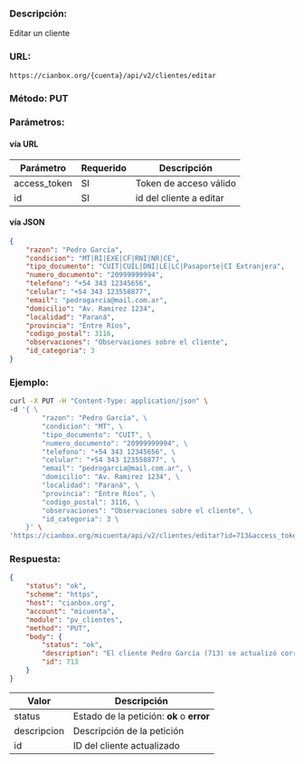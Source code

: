 ### Descripción:

Editar un cliente

### URL:

`https://cianbox.org/{cuenta}/api/v2/clientes/editar`

### Método: PUT

### Parámetros:

#### vía URL
|Parámetro    |Requerido |Descripción             |
|-------------|----------|------------------------|
|access_token |SI        |Token de acceso válido  |
|id           |SI        |id del cliente a editar |

#### vía JSON
``` json
{
    "razon": "Pedro García",
    "condicion": "MT|RI|EXE|CF|RNI|NR|CE",
    "tipo_documento": "CUIT|CUIL|DNI|LE|LC|Pasaporte|CI Extranjera",
    "numero_documento": "20999999994",
    "telefono": "+54 343 12345656",
    "celular": "+54 343 123558877",
    "email": "pedrogarcia@mail.com.ar",
    "domicilio": "Av. Ramirez 1234",
    "localidad": "Paraná",
    "provincia": "Entre Ríos",
    "codigo_postal": 3116,
    "observaciones": "Observaciones sobre el cliente",
    "id_categoria": 3
}
```

### Ejemplo:
``` sh
curl -X PUT -H "Content-Type: application/json" \
-d '{ \
        "razon": "Pedro García", \
        "condicion": "MT", \
        "tipo_documento": "CUIT", \
        "numero_documento": "20999999994", \
        "telefono": "+54 343 12345656", \
        "celular": "+54 343 123558877", \
        "email": "pedrogarcia@mail.com.ar", \
        "domicilio": "Av. Ramirez 1234", \
        "localidad": "Paraná", \
        "provincia": "Entre Ríos", \
        "codigo_postal": 3116, \
        "observaciones": "Observaciones sobre el cliente", \
        "id_categoria": 3 \
    }' \
'https://cianbox.org/micuenta/api/v2/clientes/editar?id=713&access_token=CBX_AT-TcIHdWOvdpIMNsXG...'
```

### Respuesta:
``` json
{
    "status": "ok",
    "scheme": "https",
    "host": "cianbox.org",
    "account": "micuenta",
    "module": "pv_clientes",
    "method": "PUT",
    "body": {
        "status": "ok",
        "description": "El cliente Pedro García (713) se actualizó correctamente",
        "id": 713
    }
}
```
|Valor         |Descripción |
|--------------|------------|
|status        |Estado de la petición: **ok** o **error**|
|descripcion   |Descripción de la petición|
|id            |ID del cliente actualizado|